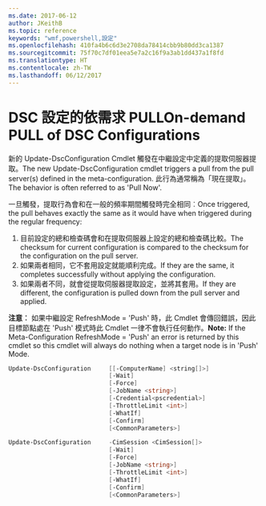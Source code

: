 ```yaml
---
ms.date: 2017-06-12
author: JKeithB
ms.topic: reference
keywords: "wmf,powershell,設定"
ms.openlocfilehash: 410fa4b6c6d3e2708da78414cbb9b80dd3ca1387
ms.sourcegitcommit: 75f70c7df01eea5e7a2c16f9a3ab1dd437a1f8fd
ms.translationtype: HT
ms.contentlocale: zh-TW
ms.lasthandoff: 06/12/2017
---
```

# <a name="on-demand-pull-of-dsc-configurations"></a><span data-ttu-id="c87e5-102">DSC 設定的依需求 PULL</span><span class="sxs-lookup"><span data-stu-id="c87e5-102">On-demand PULL of DSC Configurations</span></span>

<span data-ttu-id="c87e5-103">新的 Update-DscConfiguration Cmdlet 觸發在中繼設定中定義的提取伺服器提取。</span><span class="sxs-lookup"><span data-stu-id="c87e5-103">The new Update-DscConfiguration cmdlet triggers a pull from the pull server(s) defined in the meta-configuration.</span></span> <span data-ttu-id="c87e5-104">此行為通常稱為「現在提取」。</span><span class="sxs-lookup"><span data-stu-id="c87e5-104">The behavior is often referred to as 'Pull Now'.</span></span> 


<span data-ttu-id="c87e5-105">一旦觸發，提取行為會和在一般的頻率期間觸發時完全相同︰</span><span class="sxs-lookup"><span data-stu-id="c87e5-105">Once triggered, the pull behaves exactly the same as it would have when triggered during the regular frequency:</span></span>

1. <span data-ttu-id="c87e5-106">目前設定的總和檢查碼會和在提取伺服器上設定的總和檢查碼比較。</span><span class="sxs-lookup"><span data-stu-id="c87e5-106">The checksum for current configuration is compared to the checksum for the configuration on the pull server.</span></span> 
2. <span data-ttu-id="c87e5-107">如果兩者相同，它不套用設定就能順利完成。</span><span class="sxs-lookup"><span data-stu-id="c87e5-107">If they are the same, it completes successfully without applying the configuration.</span></span> 
3. <span data-ttu-id="c87e5-108">如果兩者不同，就會從提取伺服器提取設定，並將其套用。</span><span class="sxs-lookup"><span data-stu-id="c87e5-108">If they are different, the configuration is pulled down from the pull server and applied.</span></span>

<span data-ttu-id="c87e5-109">**注意︰** 如果中繼設定 RefreshMode = 'Push' 時，此 Cmdlet 會傳回錯誤，因此目標節點處在 'Push' 模式時此 Cmdlet 一律不會執行任何動作。</span><span class="sxs-lookup"><span data-stu-id="c87e5-109">**Note:** If the Meta-Configuration RefreshMode = 'Push' an error is returned by this cmdlet so this cmdlet will always do nothing when a target node is in 'Push' Mode.</span></span>

```PowerShell
Update-DscConfiguration     [[-ComputerName] <string[]>] 
                            [-Wait]
                            [-Force] 
                            [-JobName <string>] 
                            [-Credential<pscredential>] 
                            [-ThrottleLimit <int>] 
                            [-WhatIf] 
                            [-Confirm] 
                            [<CommonParameters>]

Update-DscConfiguration     -CimSession <CimSession[]> 
                            [-Wait] 
                            [-Force] 
                            [-JobName <string>] 
                            [-ThrottleLimit <int>]
                            [-WhatIf] 
                            [-Confirm] 
                            [<CommonParameters>]
```

